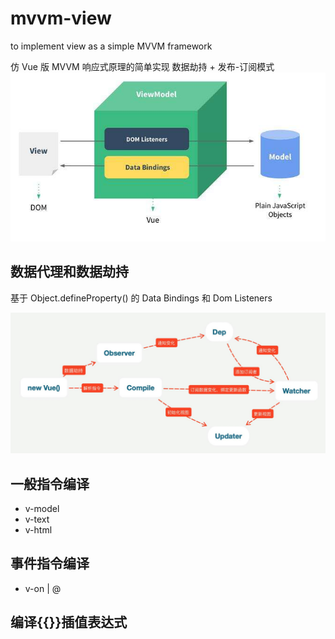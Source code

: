 # mvvm-view

to implement view as a simple MVVM framework

仿 Vue 版 MVVM 响应式原理的简单实现
数据劫持 + 发布-订阅模式
![](/assets/mvvm.jpg)

## 数据代理和数据劫持

基于 Object.defineProperty() 的 Data Bindings 和 Dom Listeners

![](/assets/vue2.jpg)

## 一般指令编译

- v-model
- v-text
- v-html

## 事件指令编译

- v-on | @

## 编译{{}}插值表达式
